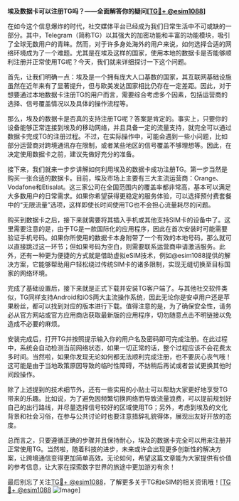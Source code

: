 **埃及数据卡可以注册TG吗？——全面解答你的疑问[[TG💪+ @esim1088](https://t.me/s/esim1088)]**

在如今这个信息爆炸的时代，社交媒体平台已经成为我们日常生活中不可或缺的一部分。其中，Telegram（简称TG）以其强大的加密功能和丰富的功能模块，吸引了全球无数用户的青睐。然而，对于许多身处海外的用户来说，如何选择合适的网络环境成为了一个难题。尤其是在埃及这样的国家，使用本地的数据卡是否能够顺利注册并正常使用TG呢？今天，我们就来详细探讨一下这个问题。

首先，让我们明确一点：埃及是一个拥有庞大人口基数的国家，其互联网基础设施虽然在近年来有了显著提升，但与欧美发达国家相比仍存在一定差距。因此，对于想要通过本地数据卡注册TG的用户而言，需要综合考虑多个因素，包括运营商的选择、信号覆盖情况以及具体的操作流程等。

那么，埃及的数据卡是否真的支持注册TG呢？答案是肯定的。事实上，只要你的设备能够正常连接到埃及的移动网络，并且具备一定的流量支持，就完全可以通过数据卡完成TG的注册过程。不过，在实际操作中，可能会遇到一些小问题，比如部分运营商对跨境通讯存在限制，或者某些地区的信号覆盖不够理想等。因此，在决定使用数据卡之前，建议先做好充分的准备。

接下来，我们就来一步步讲解如何利用埃及的数据卡成功注册TG。第一步当然是购买一张合适的数据卡。目前，埃及市场上主要有三大主流运营商：Orange、Vodafone和Etisalat。这三家公司在全国范围内的覆盖率都非常高，基本可以满足大多数用户的日常需求。如果你希望获得更稳定的服务体验，可以选择预付费套餐中的“无限流量”选项，这样即使长时间使用TG也不会担心流量耗尽的问题。

购买到数据卡之后，接下来就需要将其插入手机或其他支持SIM卡的设备中了。这里需要注意的是，由于TG是一款国际化的应用程序，因此在首次安装时可能需要验证手机号码。如果你所使用的数据卡本身附带了一个有效的本地号码，那么就可以直接跳过这一环节；但如果号码为空白，则需要联系运营商申请激活服务。此外，还有一种更为便捷的方式就是借助虚拟eSIM技术，例如@esim1088提供的解决方案，它能够帮助用户轻松绕过传统SIM卡的诸多限制，实现无缝切换至目标国家的网络环境。

完成了基础设置后，接下来就是正式下载并安装TG客户端了。与其他社交软件类似，TG同样支持Android和iOS两大主流操作系统，因此无论你是安卓用户还是苹果粉丝，都可以找到对应的版本进行下载。值得注意的是，为了确保安全性，请务必从官方网站或官方应用商店获取最新版的应用程序，切勿随意点击不明链接以免造成不必要的麻烦。

安装完成后，打开TG并按照提示输入你的用户名及密码即可完成注册。在此过程中，系统会自动检测当前网络状态，如果一切正常的话，整个过程应该不会花费太多时间。当然啦，如果你发现无论如何都无法顺利完成注册，也不要灰心丧气哦！这可能是由于当地政策原因导致的临时性障碍，不妨稍后再试或者尝试更换其他时间段操作。

除了上述提到的技术细节外，还有一些实用的小贴士可以帮助大家更好地享受TG带来的乐趣。比如说，为了避免因频繁切换网络而导致流量浪费，可以提前规划好自己的出行路线，并尽量选择信号较好的区域使用TG；另外，考虑到埃及的文化背景和社会习俗，在参与公共讨论时也要注意措辞礼貌得体，展现出友好开放的态度。

总而言之，只要遵循正确的步骤并且保持耐心，埃及的数据卡完全可以用来注册并正常使用TG。当然啦，随着科技的进步，未来或许会出现更多创新性的解决方案，让跨境通信变得更加简单高效。无论如何，希望这篇文章能为大家提供有价值的参考信息，让大家在探索数字世界的旅途中更加游刃有余！

最后别忘了关注[TG💪+ @esim1088](https://t.me/s/esim1088)，了解更多关于TG和eSIM的相关资讯哦！[[TG💪+ @esim1088](https://t.me/s/esim1088) ![Image](https://i.postimg.cc/4NQfJmqS/Snipaste-2025-05-13-00-14-12.png)]